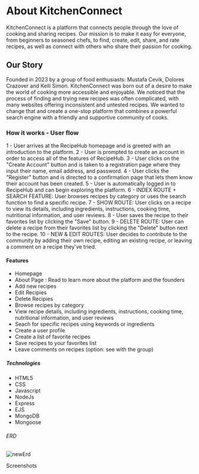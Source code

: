 # About KitchenConnect

KitchenConnect is a platform that connects people through the love of cooking and sharing recipes. Our mission is to make it easy for everyone, from beginners to seasoned chefs, to find, create, edit, share, and rate recipes, as well as connect with others who share their passion for cooking.

## Our Story

Founded in 2023 by a group of food enthusiasts: Mustafa Cevik, Dolores Crazover and Kelli Simon. KitchenConnect was born out of a desire to make the world of cooking more accessible and enjoyable. We noticed that the process of finding and trying new recipes was often complicated, with many websites offering inconsistent and untested recipes. We wanted to change that and create a one-stop platform that combines a powerful search engine with a friendly and supportive community of cooks.

### How it works - User flow

1 - User arrives at the RecipeHub homepage and is greeted with an introduction to the platform.
2 - User is prompted to create an account in order to access all of the features of RecipeHub.
3 - User clicks on the "Create Account" button and is taken to a registration page where they input their name, email address, and password.
4 - User clicks the "Register" button and is directed to a confirmation page that lets them know their account has been created.
5 - User is automatically logged in to RecipeHub and can begin exploring the platform.
6 - INDEX ROUTE + SEARCH FEATURE: User browses recipes by category or uses the search function to find a specific recipe.
7 - SHOW ROUTE: User clicks on a recipe to view its details, including ingredients, instructions, cooking time, nutritional information, and user reviews.
8 - User saves the recipe to their favorites list by clicking the "Save" button.
9 - DELETE ROUTE: User can delete a recipe from their favorites list by clicking the "Delete" button next to the recipe.
10 - NEW & EDIT ROUTES: User decides to contribute to the community by adding their own recipe, editing an existing recipe, or leaving a comment on a recipe they've tried.


#### Features

- Homepage
- About Page : Read to learn more about the platform and the founders
- Add new recipes
- Edit Recipies
- Delete Recipies
- Browse recipes by category
- View recipe details, including ingredients, instructions, cooking time, nutritional information, and user reviews
- Seach for specific recipes using keywords or ingredients
- Create a user profile
- Create a list of favorite recipes
- Save recipes to your favorites list
- Leave comments on recipes (option: see with the group)


##### Technologies

- HTML5
- CSS
- Javascript
- NodeJs
- Express
- EJS
- MongoDB
- Mongoose

###### ERD

![newErd](https://user-images.githubusercontent.com/117631390/231324864-aa2d1cf3-9c63-43dd-afee-c631ba0264de.png)








Screenshots


 
